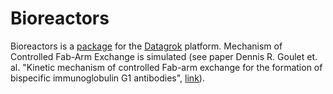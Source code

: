 # Bioreactors

Bioreactors is a [package](https://datagrok.ai/help/develop/develop#packages) for the [Datagrok](https://datagrok.ai) platform. Mechanism of Controlled Fab-Arm Exchange is simulated (see paper Dennis R. Goulet et. al. "Kinetic mechanism of controlled Fab-arm exchange for the formation of bispecific immunoglobulin G1 antibodies", [link](https://doi.org/10.1074/jbc.ra117.000303)).
